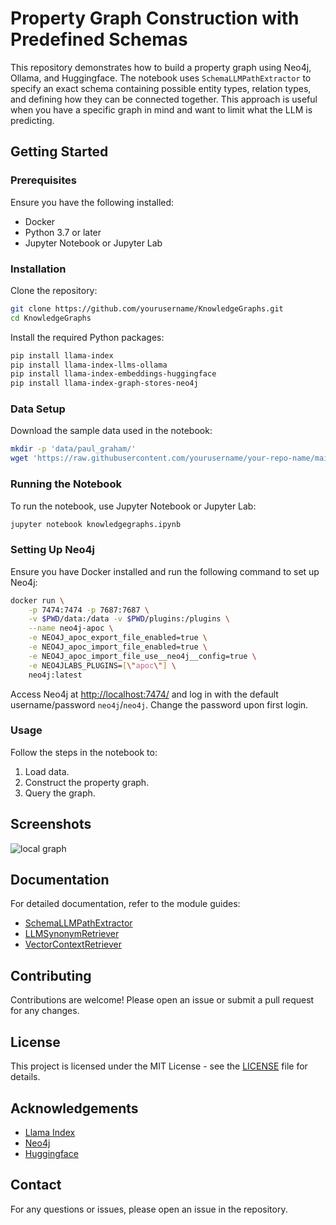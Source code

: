 
# Property Graph Construction with Predefined Schemas

This repository demonstrates how to build a property graph using Neo4j, Ollama, and Huggingface. The notebook uses `SchemaLLMPathExtractor` to specify an exact schema containing possible entity types, relation types, and defining how they can be connected together. This approach is useful when you have a specific graph in mind and want to limit what the LLM is predicting.

## Getting Started

### Prerequisites

Ensure you have the following installed:

- Docker
- Python 3.7 or later
- Jupyter Notebook or Jupyter Lab

### Installation

Clone the repository:

```bash
git clone https://github.com/yourusername/KnowledgeGraphs.git
cd KnowledgeGraphs
```

Install the required Python packages:

```bash
pip install llama-index
pip install llama-index-llms-ollama
pip install llama-index-embeddings-huggingface
pip install llama-index-graph-stores-neo4j
```

### Data Setup

Download the sample data used in the notebook:

```bash
mkdir -p 'data/paul_graham/'
wget 'https://raw.githubusercontent.com/yourusername/your-repo-name/main/data/paul_graham/paul_graham_essay.txt' -O 'data/paul_graham/paul_graham_essay.txt'
```

### Running the Notebook

To run the notebook, use Jupyter Notebook or Jupyter Lab:

```bash
jupyter notebook knowledgegraphs.ipynb
```

### Setting Up Neo4j

Ensure you have Docker installed and run the following command to set up Neo4j:

```bash
docker run \
    -p 7474:7474 -p 7687:7687 \
    -v $PWD/data:/data -v $PWD/plugins:/plugins \
    --name neo4j-apoc \
    -e NEO4J_apoc_export_file_enabled=true \
    -e NEO4J_apoc_import_file_enabled=true \
    -e NEO4J_apoc_import_file_use__neo4j__config=true \
    -e NEO4JLABS_PLUGINS=[\"apoc\"] \
    neo4j:latest
```

Access Neo4j at [http://localhost:7474/](http://localhost:7474/) and log in with the default username/password `neo4j`/`neo4j`. Change the password upon first login.

### Usage

Follow the steps in the notebook to:

1. Load data.
2. Construct the property graph.
3. Query the graph.

## Screenshots

![local graph](./local_kg.png)

## Documentation

For detailed documentation, refer to the module guides:

- [SchemaLLMPathExtractor](https://link-to-schema-llm-path-extractor-docs)
- [LLMSynonymRetriever](https://link-to-llm-synonym-retriever-docs)
- [VectorContextRetriever](https://link-to-vector-context-retriever-docs)

## Contributing

Contributions are welcome! Please open an issue or submit a pull request for any changes.

## License

This project is licensed under the MIT License - see the [LICENSE](LICENSE) file for details.

## Acknowledgements

- [Llama Index](https://github.com/run-llama/llama_index)
- [Neo4j](https://neo4j.com/)
- [Huggingface](https://huggingface.co/)

## Contact

For any questions or issues, please open an issue in the repository.

